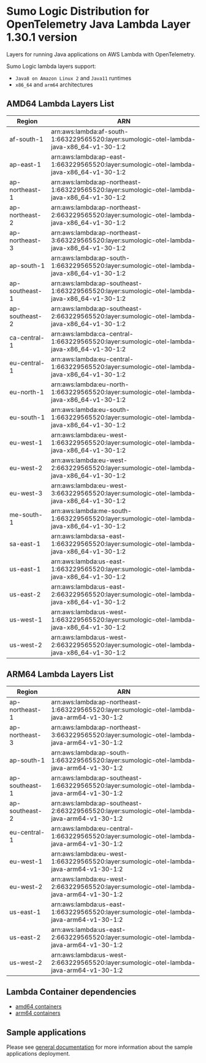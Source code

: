 # Sumo Logic Distribution for OpenTelemetry Java Lambda Layer 1.30.1 version

Layers for running Java applications on AWS Lambda with OpenTelemetry.

Sumo Logic lambda layers support:

- `Java8 on Amazon Linux 2` and `Java11` runtimes
- `x86_64` and `arm64` architectures

## AMD64 Lambda Layers List

| Region         | ARN                                                                                          |
|----------------|----------------------------------------------------------------------------------------------|
| af-south-1     | arn:aws:lambda:af-south-1:663229565520:layer:sumologic-otel-lambda-java-x86_64-v1-30-1:2     |
| ap-east-1      | arn:aws:lambda:ap-east-1:663229565520:layer:sumologic-otel-lambda-java-x86_64-v1-30-1:2      |
| ap-northeast-1 | arn:aws:lambda:ap-northeast-1:663229565520:layer:sumologic-otel-lambda-java-x86_64-v1-30-1:2 |
| ap-northeast-2 | arn:aws:lambda:ap-northeast-2:663229565520:layer:sumologic-otel-lambda-java-x86_64-v1-30-1:2 |
| ap-northeast-3 | arn:aws:lambda:ap-northeast-3:663229565520:layer:sumologic-otel-lambda-java-x86_64-v1-30-1:2 |
| ap-south-1     | arn:aws:lambda:ap-south-1:663229565520:layer:sumologic-otel-lambda-java-x86_64-v1-30-1:2     |
| ap-southeast-1 | arn:aws:lambda:ap-southeast-1:663229565520:layer:sumologic-otel-lambda-java-x86_64-v1-30-1:2 |
| ap-southeast-2 | arn:aws:lambda:ap-southeast-2:663229565520:layer:sumologic-otel-lambda-java-x86_64-v1-30-1:2 |
| ca-central-1   | arn:aws:lambda:ca-central-1:663229565520:layer:sumologic-otel-lambda-java-x86_64-v1-30-1:2   |
| eu-central-1   | arn:aws:lambda:eu-central-1:663229565520:layer:sumologic-otel-lambda-java-x86_64-v1-30-1:2   |
| eu-north-1     | arn:aws:lambda:eu-north-1:663229565520:layer:sumologic-otel-lambda-java-x86_64-v1-30-1:2     |
| eu-south-1     | arn:aws:lambda:eu-south-1:663229565520:layer:sumologic-otel-lambda-java-x86_64-v1-30-1:2     |
| eu-west-1      | arn:aws:lambda:eu-west-1:663229565520:layer:sumologic-otel-lambda-java-x86_64-v1-30-1:2      |
| eu-west-2      | arn:aws:lambda:eu-west-2:663229565520:layer:sumologic-otel-lambda-java-x86_64-v1-30-1:2      |
| eu-west-3      | arn:aws:lambda:eu-west-3:663229565520:layer:sumologic-otel-lambda-java-x86_64-v1-30-1:2      |
| me-south-1     | arn:aws:lambda:me-south-1:663229565520:layer:sumologic-otel-lambda-java-x86_64-v1-30-1:2     |
| sa-east-1      | arn:aws:lambda:sa-east-1:663229565520:layer:sumologic-otel-lambda-java-x86_64-v1-30-1:2      |
| us-east-1      | arn:aws:lambda:us-east-1:663229565520:layer:sumologic-otel-lambda-java-x86_64-v1-30-1:2      |
| us-east-2      | arn:aws:lambda:us-east-2:663229565520:layer:sumologic-otel-lambda-java-x86_64-v1-30-1:2      |
| us-west-1      | arn:aws:lambda:us-west-1:663229565520:layer:sumologic-otel-lambda-java-x86_64-v1-30-1:2      |
| us-west-2      | arn:aws:lambda:us-west-2:663229565520:layer:sumologic-otel-lambda-java-x86_64-v1-30-1:2      |

## ARM64 Lambda Layers List

| Region         | ARN                                                                                         |
|----------------|---------------------------------------------------------------------------------------------|
| ap-northeast-1 | arn:aws:lambda:ap-northeast-1:663229565520:layer:sumologic-otel-lambda-java-arm64-v1-30-1:2 |
| ap-northeast-3 | arn:aws:lambda:ap-northeast-3:663229565520:layer:sumologic-otel-lambda-java-arm64-v1-30-1:2 |
| ap-south-1     | arn:aws:lambda:ap-south-1:663229565520:layer:sumologic-otel-lambda-java-arm64-v1-30-1:2     |
| ap-southeast-1 | arn:aws:lambda:ap-southeast-1:663229565520:layer:sumologic-otel-lambda-java-arm64-v1-30-1:2 |
| ap-southeast-2 | arn:aws:lambda:ap-southeast-2:663229565520:layer:sumologic-otel-lambda-java-arm64-v1-30-1:2 |
| eu-central-1   | arn:aws:lambda:eu-central-1:663229565520:layer:sumologic-otel-lambda-java-arm64-v1-30-1:2   |
| eu-west-1      | arn:aws:lambda:eu-west-1:663229565520:layer:sumologic-otel-lambda-java-arm64-v1-30-1:2      |
| eu-west-2      | arn:aws:lambda:eu-west-2:663229565520:layer:sumologic-otel-lambda-java-arm64-v1-30-1:2      |
| us-east-1      | arn:aws:lambda:us-east-1:663229565520:layer:sumologic-otel-lambda-java-arm64-v1-30-1:2      |
| us-east-2      | arn:aws:lambda:us-east-2:663229565520:layer:sumologic-otel-lambda-java-arm64-v1-30-1:2      |
| us-west-2      | arn:aws:lambda:us-west-2:663229565520:layer:sumologic-otel-lambda-java-arm64-v1-30-1:2      |

## Lambda Container dependencies

- [amd64 containers](https://github.com/SumoLogic/sumologic-otel-lambda/releases/download/java-v1.30.1/opentelemetry-java-wrapper-amd64.zip)
- [arm64 containers](https://github.com/SumoLogic/sumologic-otel-lambda/releases/download/java-v1.30.1/opentelemetry-java-wrapper-arm64.zip)

## Sample applications

Please see [general documentation](../docs/sample_applications.md) for more information about the sample applications deployment.
